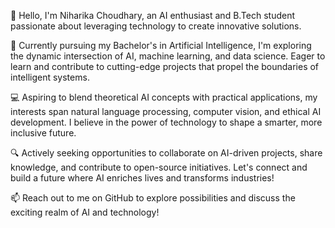 👋 Hello, I'm Niharika Choudhary, an AI enthusiast and B.Tech student passionate about leveraging technology to create innovative solutions.

🌱 Currently pursuing my Bachelor's in Artificial Intelligence, I'm exploring the dynamic intersection of AI, machine learning, and data science. Eager to learn and contribute to cutting-edge projects that propel the boundaries of intelligent systems.

💻 Aspiring to blend theoretical AI concepts with practical applications, my interests span natural language processing, computer vision, and ethical AI development. I believe in the power of technology to shape a smarter, more inclusive future.

🔍 Actively seeking opportunities to collaborate on AI-driven projects, share knowledge, and contribute to open-source initiatives. Let's connect and build a future where AI enriches lives and transforms industries!

📫 Reach out to me on GitHub to explore possibilities and discuss the exciting realm of AI and technology!
